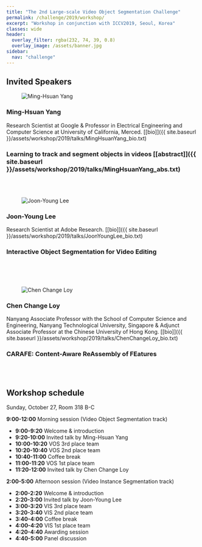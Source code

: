 ```yaml
---
title: "The 2nd Large-scale Video Object Segmentation Challenge"
permalink: /challenge/2019/workshop/
excerpt: "Workshop in conjunction with ICCV2019, Seoul, Korea"
classes: wide
header:
  overlay_filter: rgba(232, 74, 39, 0.8)
  overlay_image: /assets/banner.jpg
sidebar:
  nav: "challenge"
---
```


## Invited Speakers

<figure style="width: 150px" class="align-left">
  <img src="{{ site.baseurl }}/assets/people/MingHsuanYang.jpg" alt="Ming-Hsuan Yang">
</figure>

### Ming-Hsuan Yang
Research Scientist at Google & Professor in Electrical Engineering and Computer Science at University of California, Merced. [[bio]]({{ site.baseurl }}/assets/workshop/2019/talks/MingHsuanYang_bio.txt)

### Learning to track and segment objects in videos [[abstract]]({{ site.baseurl }}/assets/workshop/2019/talks/MingHsuanYang_abs.txt)

<br />
<br />

<figure style="width: 150px" class="align-left">
  <img src="{{ site.baseurl }}/assets/people/JoonYoungLee.jpg" alt="Joon-Young Lee">
</figure>

### Joon-Young Lee
Research Scientist at Adobe Research. [[bio]]({{ site.baseurl }}/assets/workshop/2019/talks/JoonYoungLee_bio.txt)

### Interactive Object Segmentation for Video Editing

<br />
<br />
<br />

<figure style="width: 150px" class="align-left">
  <img src="{{ site.baseurl }}/assets/people/ChenChangeLoy.jpg" alt="Chen Change Loy">
</figure>

### Chen Change Loy
Nanyang Associate Professor with the School of Computer Science and Engineering, Nanyang Technological University, Singapore & Adjunct Associate Professor at the Chinese University of Hong Kong. [[bio]]({{ site.baseurl }}/assets/workshop/2019/talks/ChenChangeLoy_bio.txt)

### CARAFE: Content-Aware ReAssembly of FEatures

<br />
<br />


## Workshop schedule
Sunday, October 27, Room 318 B-C

**9:00-12:00** Morning session (Video Object Segmentation track)
  * **9:00-9:20** Welcome & introduction
  * **9:20-10:00** Invited talk by Ming-Hsuan Yang
  * **10:00-10:20** VOS 3rd place team
  * **10:20-10:40** VOS 2nd place team
  * **10:40-11:00** Coffee break
  * **11:00-11:20** VOS 1st place team
  * **11:20-12:00** Invited talk by Chen Change Loy

**2:00-5:00** Afternoon session (Video Instance Segmentation track)
  * **2:00-2:20** Welcome & introduction
  * **2:20-3:00** Invited talk by Joon-Young Lee
  * **3:00-3:20** VIS 3rd place team
  * **3:20-3:40** VIS 2nd place team
  * **3:40-4:00** Coffee break
  * **4:00-4:20** VIS 1st place team
  * **4:20-4:40** Awarding session
  * **4:40-5:00** Panel discussion
